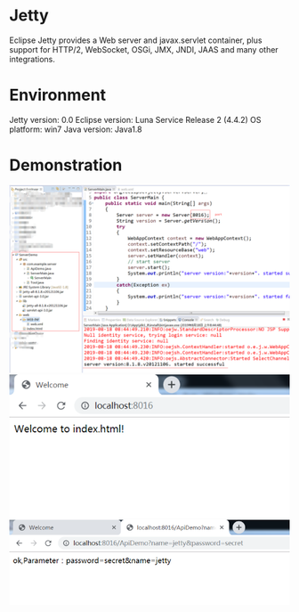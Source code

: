 # Jetty
Eclipse Jetty provides a Web server and javax.servlet container, plus support for HTTP/2, WebSocket, OSGi, JMX, JNDI, JAAS and many other integrations. 

# Environment
Jetty version: 0.0
Eclipse version: Luna Service Release 2 (4.4.2)
OS platform: win7
Java version: Java1.8

# Demonstration
![server started](a.png)
![server started](b.png)
![server started](c.png)